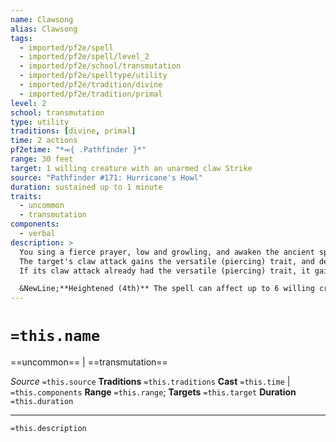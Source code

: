 ```yaml
---
name: Clawsong
alias: Clawsong
tags:
  - imported/pf2e/spell
  - imported/pf2e/spell/level_2
  - imported/pf2e/school/transmutation
  - imported/pf2e/spelltype/utility
  - imported/pf2e/tradition/divine
  - imported/pf2e/tradition/primal
level: 2
school: transmutation
type: utility
traditions: [divine, primal]
time: 2 actions
pf2etime: "*⬺{ .Pathfinder }*"
range: 30 feet
target: 1 willing creature with an unarmed claw Strike
source: "Pathfinder #171: Hurricane's Howl"
duration: sustained up to 1 minute
traits:
  - uncommon
  - transmutation
components:
  - verbal
description: >
  You sing a fierce prayer, low and growling, and awaken the ancient spirit of a Terwa beast to guide and strengthen the target's unarmed blows.
  The target's claw attack gains the versatile (piercing) trait, and deals 1d6 slashing damage. If the target's claw attack already deals 1d6 slashing damage, it deals 1d8 instead.
  If its claw attack already had the versatile (piercing) trait, it gains the deadly 1d8 trait.

  &NewLine;**Heightened (4th)** The spell can affect up to 6 willing creatures with unarmed claw Strikes.
---
```

# `=this.name`
==uncommon== | ==transmutation==

*Source* `=this.source`
**Traditions** `=this.traditions`
**Cast** `=this.time` | `=this.components`
**Range** `=this.range`; **Targets** `=this.target`
**Duration** `=this.duration`

***
`=this.description`